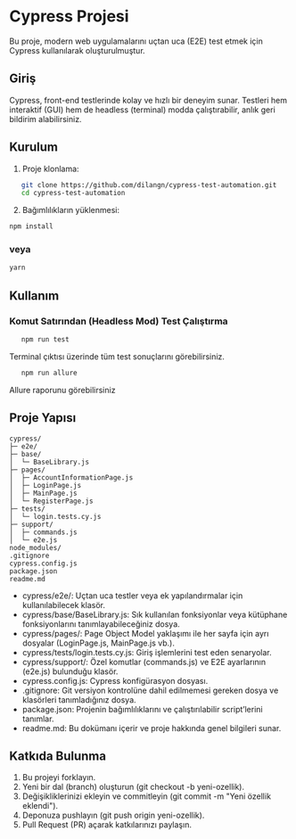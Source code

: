 # Cypress Projesi

Bu proje, modern web uygulamalarını uçtan uca (E2E) test etmek için Cypress kullanılarak oluşturulmuştur.

## Giriş

Cypress, front-end testlerinde kolay ve hızlı bir deneyim sunar. Testleri hem interaktif (GUI) hem de headless (terminal) modda çalıştırabilir, anlık geri bildirim alabilirsiniz.

## Kurulum

1. Proje klonlama:
```bash
   git clone https://github.com/dilangn/cypress-test-automation.git
   cd cypress-test-automation
```

2. Bağımlılıkların yüklenmesi:
```bash
npm install
```
### veya
```bash
yarn
```

## Kullanım
### Komut Satırından (Headless Mod) Test Çalıştırma
```bash
   npm run test
```

Terminal çıktısı üzerinde tüm test sonuçlarını görebilirsiniz.

```bash
   npm run allure
```

Allure raporunu görebilirsiniz

## Proje Yapısı

```
cypress/
├─ e2e/
├─ base/
│  └─ BaseLibrary.js
├─ pages/
│  ├─ AccountInformationPage.js
│  ├─ LoginPage.js
│  ├─ MainPage.js
│  └─ RegisterPage.js
├─ tests/
│  └─ login.tests.cy.js
├─ support/
│  ├─ commands.js
│  └─ e2e.js
node_modules/
.gitignore
cypress.config.js
package.json
readme.md
```

- cypress/e2e/: Uçtan uca testler veya ek yapılandırmalar için kullanılabilecek klasör.
- cypress/base/BaseLibrary.js: Sık kullanılan fonksiyonlar veya kütüphane fonksiyonlarını tanımlayabileceğiniz dosya.
- cypress/pages/: Page Object Model yaklaşımı ile her sayfa için ayrı dosyalar (LoginPage.js, MainPage.js vb.).
- cypress/tests/login.tests.cy.js: Giriş işlemlerini test eden senaryolar.
- cypress/support/: Özel komutlar (commands.js) ve E2E ayarlarının (e2e.js) bulunduğu klasör.
- cypress.config.js: Cypress konfigürasyon dosyası.
- .gitignore: Git versiyon kontrolüne dahil edilmemesi gereken dosya ve klasörleri tanımladığınız dosya.
- package.json: Projenin bağımlılıklarını ve çalıştırılabilir script’lerini tanımlar.
- readme.md: Bu dokümanı içerir ve proje hakkında genel bilgileri sunar.

## Katkıda Bulunma

1. Bu projeyi forklayın.
2. Yeni bir dal (branch) oluşturun (git checkout -b yeni-ozellik).
3. Değişikliklerinizi ekleyin ve commitleyin (git commit -m "Yeni özellik eklendi").
4. Deponuza pushlayın (git push origin yeni-ozellik).
5. Pull Request (PR) açarak katkılarınızı paylaşın.